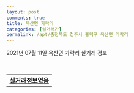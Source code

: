 ```yaml
---
layout: post
comments: true
title: 옥산면 가락리
categories: [실거래가]
permalink: /apt/충청북도 청주시 흥덕구 옥산면 가락리
---
```


2021년 07월 11일 옥산면 가락리 실거래 정보

<script type="text/javascript">
  google.charts.load('current', {'packages':['corechart']});
  google.charts.setOnLoadCallback(drawChart);

  function drawChart() {
    var data = google.visualization.arrayToDataTable([['거래일', '매매', '전월세', '전매'], ['20-07', 17, 14, 0], ['20-08', 17, 4, 2], ['20-09', 17, 13, 1], ['20-10', 22, 14, 0], ['20-11', 40, 17, 0], ['20-12', 73, 25, 0], ['21-01', 56, 18, 0], ['21-02', 40, 15, 0], ['21-03', 36, 31, 0], ['21-04', 12, 20, 0], ['21-05', 26, 20, 0], ['21-06', 15, 26, 0], ['21-07', 6, 4, 0]]);

    var options = {
      title: '최근 1년간 유형별 거래량 추이',
      legend: { position: 'bottom' }
    };

    var chart = new google.visualization.LineChart(document.getElementById('columnchart_material'));
    chart.draw(data, (options));년간 
  }
</script>

<div id="columnchart_material" style="width: 95%; margin-left: -35px; display: block"></div>
<br>
<table>
  <tr>
    <td colspan="4" style="font-weight: bold;"><a href="https://search.naver.com/search.naver?query=옥산면 가락리 실거래정보없음">실거래정보없음</a></td>
  </tr>
    
</table>
    